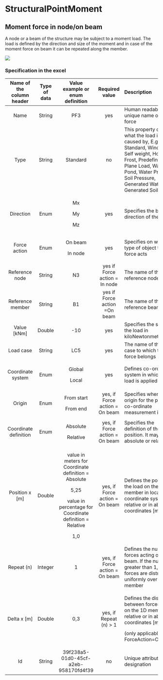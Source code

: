 # StructuralPointMoment

## Moment force in node/on beam

A node or a beam of the structure may be subject to a moment load. The load is defined by the direction and size of the moment and in case of the moment force on beam it can be repeated along the member.

![](../.gitbook/assets/32_structuralpointmoment.png)

### Specification in the excel

<table>
  <thead>
    <tr>
      <th style="text-align:center">Name of the column header</th>
      <th style="text-align:center">Type of data</th>
      <th style="text-align:center">Value example or enum definition</th>
      <th style="text-align:center">Required value</th>
      <th style="text-align:left">Description</th>
    </tr>
  </thead>
  <tbody>
    <tr>
      <td style="text-align:center">Name</td>
      <td style="text-align:center">String</td>
      <td style="text-align:center">PF3</td>
      <td style="text-align:center">yes</td>
      <td style="text-align:left">Human readable unique name of the force</td>
    </tr>
    <tr>
      <td style="text-align:center">Type</td>
      <td style="text-align:center">String</td>
      <td style="text-align:center">Standard</td>
      <td style="text-align:center">no</td>
      <td style="text-align:left">This property defines what the load is caused by, E.g. Standard, Wind,
        Snow, Self weight, Hoar Frost, Predefined, Plane Load, Water Pond, Water
        Pressure, Soil Pressure, Generated Water, Generated Soil</td>
    </tr>
    <tr>
      <td style="text-align:center">Direction</td>
      <td style="text-align:center">Enum</td>
      <td style="text-align:center">
        <p>Mx</p>
        <p></p>
        <p>My</p>
        <p></p>
        <p>Mz</p>
      </td>
      <td style="text-align:center">yes</td>
      <td style="text-align:left">Specifies the base direction of the load</td>
    </tr>
    <tr>
      <td style="text-align:center">Force action</td>
      <td style="text-align:center">Enum</td>
      <td style="text-align:center">
        <p>On beam</p>
        <p></p>
        <p>In node</p>
      </td>
      <td style="text-align:center">yes</td>
      <td style="text-align:left">Specifies on which type of object the force acts</td>
    </tr>
    <tr>
      <td style="text-align:center">Reference node</td>
      <td style="text-align:center">String</td>
      <td style="text-align:center">N3</td>
      <td style="text-align:center">yes if Force action = In node</td>
      <td style="text-align:left">The name of the reference node</td>
    </tr>
    <tr>
      <td style="text-align:center">Reference member</td>
      <td style="text-align:center">String</td>
      <td style="text-align:center">B1</td>
      <td style="text-align:center">yes if Force action =On beam</td>
      <td style="text-align:left">The name of the reference beam</td>
    </tr>
    <tr>
      <td style="text-align:center">Value [kNm]</td>
      <td style="text-align:center">Double</td>
      <td style="text-align:center">-10</td>
      <td style="text-align:center">yes</td>
      <td style="text-align:left">Specifies the size of the load in kiloNewtonmeters.</td>
    </tr>
    <tr>
      <td style="text-align:center">Load case</td>
      <td style="text-align:center">String</td>
      <td style="text-align:center">LC5</td>
      <td style="text-align:center">yes</td>
      <td style="text-align:left">The name of the load case to which the force belongs</td>
    </tr>
    <tr>
      <td style="text-align:center">Coordinate system</td>
      <td style="text-align:center">Enum</td>
      <td style="text-align:center">
        <p>Global</p>
        <p></p>
        <p>Local</p>
      </td>
      <td style="text-align:center">yes</td>
      <td style="text-align:left">Defines co-ordinate system in which the load is applied</td>
    </tr>
    <tr>
      <td style="text-align:center">Origin</td>
      <td style="text-align:center">Enum</td>
      <td style="text-align:center">
        <p>From start</p>
        <p></p>
        <p>From end</p>
      </td>
      <td style="text-align:center">yes, if Force action = On beam</td>
      <td style="text-align:left">Specifies where the origin for the position co-ordinate measurement is</td>
    </tr>
    <tr>
      <td style="text-align:center">Coordinate definition</td>
      <td style="text-align:center">Enum</td>
      <td style="text-align:center">
        <p>Absolute</p>
        <p></p>
        <p>Relative</p>
      </td>
      <td style="text-align:center">yes, if Force action = On beam</td>
      <td style="text-align:left">Specifies the definition of the position. It may be absolute or relative</td>
    </tr>
    <tr>
      <td style="text-align:center">Position x [m]</td>
      <td style="text-align:center">Double</td>
      <td style="text-align:center">
        <p>value in meters for Coordinate definition = Absolute</p>
        <p>5,25</p>
        <p>value in percentage for Coordinate definition = Relative</p>
        <p>1,0</p>
      </td>
      <td style="text-align:center">yes, if Force action = On beam</td>
      <td style="text-align:left">Defines the position of the load on the 1D member in local coordinate
        system in relative or in absolute coordinates [m]</td>
    </tr>
    <tr>
      <td style="text-align:center">Repeat (n)</td>
      <td style="text-align:center">Integer</td>
      <td style="text-align:center">1</td>
      <td style="text-align:center">yes, if Force action = On beam</td>
      <td style="text-align:left">Defines the number of forces acting on the beam. If the number is greater
        than 1, the forces are distributed uniformly over the 1D member</td>
    </tr>
    <tr>
      <td style="text-align:center">Delta x [m]</td>
      <td style="text-align:center">Double</td>
      <td style="text-align:center">0,3</td>
      <td style="text-align:center">yes, if Repeat (n) &gt; 1</td>
      <td style="text-align:left">
        <p>Defines the distance between forces acting on the 1D member in relative
          or in absolute coordinates [m]</p>
        <p>(only applicable when ForceAction=OnBeam)</p>
      </td>
    </tr>
    <tr>
      <td style="text-align:center">Id</td>
      <td style="text-align:center">String</td>
      <td style="text-align:center">39f238a5-01d0-45cf-a2eb-958170fd4f39</td>
      <td style="text-align:center">no</td>
      <td style="text-align:left">Unique attribute designation</td>
    </tr>
  </tbody>
</table>

